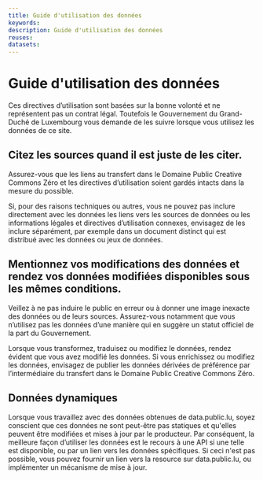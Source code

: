 ```yaml
---
title: Guide d'utilisation des données
keywords:
description: Guide d'utilisation des données
reuses:
datasets:
---
```

Guide d'utilisation des données
===============================

Ces directives d’utilisation sont basées sur la bonne volonté et ne représentent pas un contrat légal. Toutefois le Gouvernement du Grand-Duché de Luxembourg vous demande de les suivre lorsque vous utilisez les données de ce site.

Citez les sources quand il est juste de les citer.
--------------------------------------------------

Assurez-vous que les liens au transfert dans le Domaine Public Creative Commons Zéro et les directives d’utilisation soient gardés intacts dans la mesure du possible.

Si, pour des raisons techniques ou autres, vous ne pouvez pas inclure directement avec les données les liens vers les sources de données ou les informations légales et directives d’utilisation connexes, envisagez de les inclure séparément, par exemple dans un document distinct qui est distribué avec les données ou jeux de données.

Mentionnez vos modifications des données et rendez vos données modifiées disponibles sous les mêmes conditions.
---------------------------------------------------------------------------------------------------------------

Veillez à ne pas induire le public en erreur ou à donner une image inexacte des données ou de leurs sources. Assurez-vous notamment que vous n’utilisez pas les données d’une manière qui en suggère un statut officiel de la part du Gouvernement. 

Lorsque vous transformez, traduisez ou modifiez le données, rendez évident que vous avez modifié les données. Si vous enrichissez ou modifiez les données, envisagez de publier les données dérivées de préférence par l’intermédiaire du transfert dans le Domaine Public Creative Commons Zéro.

Données dynamiques
------------------

Lorsque vous travaillez avec des données obtenues de data.public.lu, soyez conscient que ces données ne sont peut-être pas statiques et qu'elles peuvent être modifiées et mises à jour par le producteur. Par conséquent, la meilleure façon d’utiliser les données est le recours à une API si une telle est disponible, ou par un lien vers les données spécifiques. Si ceci n'est pas possible, vous pouvez fournir un lien vers la resource sur data.public.lu, ou implémenter un mécanisme de mise à jour.
